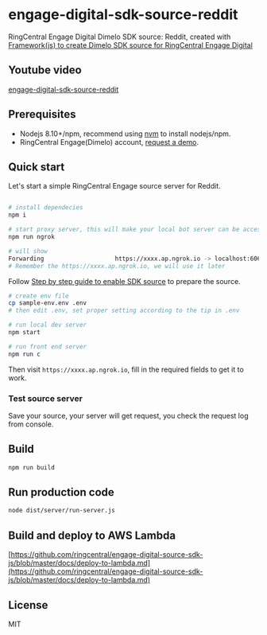 # engage-digital-sdk-source-reddit

RingCentral Engage Digital Dimelo SDK source: Reddit, created with [Framework(js) to create Dimelo SDK source for RingCentral Engage Digital](https://github.com/ringcentral/engage-digital-source-sdk-js)

## Youtube video

[engage-digital-sdk-source-reddit](https://youtu.be/kOfPbJaVHYU)

## Prerequisites

- Nodejs 8.10+/npm, recommend using [nvm](https://github.com/creationix/nvm) to install nodejs/npm.
- RingCentral Engage(Dimelo) account, [request a demo](http://site.dimelo.com/en/demo#schedule-demo).

## Quick start

Let's start a simple RingCentral Engage source server for Reddit.

```bash

# install dependecies
npm i

# start proxy server, this will make your local bot server can be accessed by RingCentral service
npm run ngrok

# will show
Forwarding                    https://xxxx.ap.ngrok.io -> localhost:6066
# Remember the https://xxxx.ap.ngrok.io, we will use it later
```

Follow [Step by step guide to enable SDK source](https://github.com/ringcentral/engage-digital-source-sdk-js/blob/master/docs/enable-sdk-source.md) to prepare the source.

```bash
# create env file
cp sample-env.env .env
# then edit .env, set proper setting according to the tip in .env

# run local dev server
npm start

# run front end server
npm run c
```

Then visit `https://xxxx.ap.ngrok.io`, fill in the required fields to get it to work.

### Test source server

Save your source, your server will get request, you check the request log from console.

## Build

```bash
npm run build
```

## Run production code

```bash
node dist/server/run-server.js
```

## Build and deploy to AWS Lambda

[https://github.com/ringcentral/engage-digital-source-sdk-js/blob/master/docs/deploy-to-lambda.md](https://github.com/ringcentral/engage-digital-source-sdk-js/blob/master/docs/deploy-to-lambda.md)

## License

MIT
